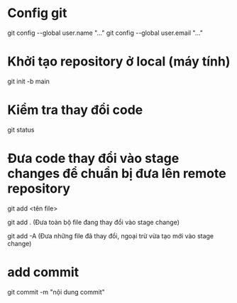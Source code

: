 # Config git
git config --global user.name "..."
git config --global user.email "..."

# Khởi tạo repository ở local (máy tính)
git init -b main

# Kiểm tra thay đổi code
git status

# Đưa code thay đổi vào stage changes để chuẩn bị đưa lên remote repository
git add <tên file>

git add . (Đưa toàn bộ file đang thay đổi vào stage change)

git add -A (Đưa những file đã thay đổi, ngoại trừ vừa tạo mới vào stage change)

# add commit
git commit -m "nội dung commit"